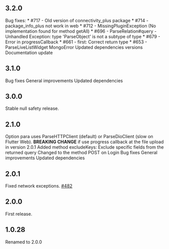 ## 3.2.0
Bug fixes:
    * #717 - Old version of connectivity_plus package
    * #714 - package_info_plus not work in web
    * #712 - MissingPluginException (No implementation found for method getAll)
    * #696 - ParseRelation#query - Unhandled Exception: type 'ParseObject' is not a subtype of type
    * #679 - Error in progressCallback
    * #661 - first: Correct return type
    * #653 - ParseLiveListWidget MongoError
Updated dependencies versions
Documentation update

## 3.1.0
Bug fixes
General improvements
Updated dependencies

## 3.0.0
Stable null safety release.

## 2.1.0
Option para uses ParseHTTPClient (default) or ParseDioClient (slow on Flutter Web).
    **BREAKING CHANGE** if use progress callback at the file upload in version 2.0.1
Added method excludeKeys: Exclude specific fields from the returned query
Changed to the method POST on Login
Bug fixes
General improvements
Updated dependencies
## 2.0.1
Fixed network exceptions. [#482](https://github.com/parse-community/Parse-SDK-Flutter/pull/482)

## 2.0.0
First release.

## 1.0.28
Renamed to 2.0.0
